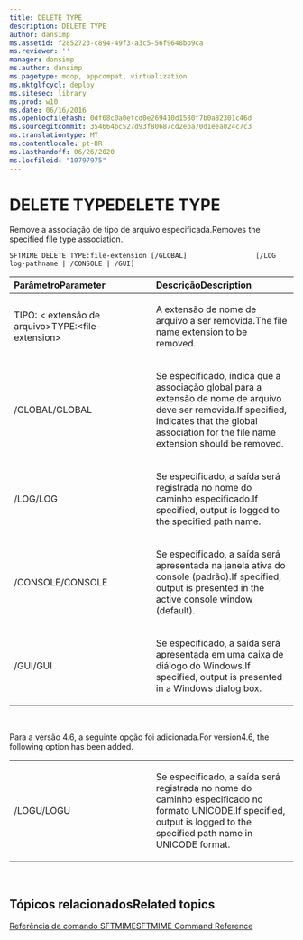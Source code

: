 ```yaml
---
title: DELETE TYPE
description: DELETE TYPE
author: dansimp
ms.assetid: f2852723-c894-49f3-a3c5-56f9648bb9ca
ms.reviewer: ''
manager: dansimp
ms.author: dansimp
ms.pagetype: mdop, appcompat, virtualization
ms.mktglfcycl: deploy
ms.sitesec: library
ms.prod: w10
ms.date: 06/16/2016
ms.openlocfilehash: 0df68c0a0efcd0e269410d1580f7b0a82301c46d
ms.sourcegitcommit: 354664bc527d93f80687cd2eba70d1eea024c7c3
ms.translationtype: MT
ms.contentlocale: pt-BR
ms.lasthandoff: 06/26/2020
ms.locfileid: "10797975"
---
```

# <span data-ttu-id="f0ec3-103">DELETE TYPE</span><span class="sxs-lookup"><span data-stu-id="f0ec3-103">DELETE TYPE</span></span>


<span data-ttu-id="f0ec3-104">Remove a associação de tipo de arquivo especificada.</span><span class="sxs-lookup"><span data-stu-id="f0ec3-104">Removes the specified file type association.</span></span>

`SFTMIME DELETE TYPE:file-extension [/GLOBAL]                 [/LOG log-pathname | /CONSOLE | /GUI]`

<table>
<colgroup>
<col width="50%" />
<col width="50%" />
</colgroup>
<thead>
<tr class="header">
<th align="left"><span data-ttu-id="f0ec3-105">Parâmetro</span><span class="sxs-lookup"><span data-stu-id="f0ec3-105">Parameter</span></span></th>
<th align="left"><span data-ttu-id="f0ec3-106">Descrição</span><span class="sxs-lookup"><span data-stu-id="f0ec3-106">Description</span></span></th>
</tr>
</thead>
<tbody>
<tr class="odd">
<td align="left"><p><span data-ttu-id="f0ec3-107">TIPO: &lt; extensão de arquivo&gt;</span><span class="sxs-lookup"><span data-stu-id="f0ec3-107">TYPE:&lt;file-extension&gt;</span></span></p></td>
<td align="left"><p><span data-ttu-id="f0ec3-108">A extensão de nome de arquivo a ser removida.</span><span class="sxs-lookup"><span data-stu-id="f0ec3-108">The file name extension to be removed.</span></span></p></td>
</tr>
<tr class="even">
<td align="left"><p><span data-ttu-id="f0ec3-109">/GLOBAL</span><span class="sxs-lookup"><span data-stu-id="f0ec3-109">/GLOBAL</span></span></p></td>
<td align="left"><p><span data-ttu-id="f0ec3-110">Se especificado, indica que a associação global para a extensão de nome de arquivo deve ser removida.</span><span class="sxs-lookup"><span data-stu-id="f0ec3-110">If specified, indicates that the global association for the file name extension should be removed.</span></span></p></td>
</tr>
<tr class="odd">
<td align="left"><p><span data-ttu-id="f0ec3-111">/LOG</span><span class="sxs-lookup"><span data-stu-id="f0ec3-111">/LOG</span></span></p></td>
<td align="left"><p><span data-ttu-id="f0ec3-112">Se especificado, a saída será registrada no nome do caminho especificado.</span><span class="sxs-lookup"><span data-stu-id="f0ec3-112">If specified, output is logged to the specified path name.</span></span></p></td>
</tr>
<tr class="even">
<td align="left"><p><span data-ttu-id="f0ec3-113">/CONSOLE</span><span class="sxs-lookup"><span data-stu-id="f0ec3-113">/CONSOLE</span></span></p></td>
<td align="left"><p><span data-ttu-id="f0ec3-114">Se especificado, a saída será apresentada na janela ativa do console (padrão).</span><span class="sxs-lookup"><span data-stu-id="f0ec3-114">If specified, output is presented in the active console window (default).</span></span></p></td>
</tr>
<tr class="odd">
<td align="left"><p><span data-ttu-id="f0ec3-115">/GUI</span><span class="sxs-lookup"><span data-stu-id="f0ec3-115">/GUI</span></span></p></td>
<td align="left"><p><span data-ttu-id="f0ec3-116">Se especificado, a saída será apresentada em uma caixa de diálogo do Windows.</span><span class="sxs-lookup"><span data-stu-id="f0ec3-116">If specified, output is presented in a Windows dialog box.</span></span></p></td>
</tr>
</tbody>
</table>

 

<span data-ttu-id="f0ec3-117">Para a versão 4.6, a seguinte opção foi adicionada.</span><span class="sxs-lookup"><span data-stu-id="f0ec3-117">For version4.6, the following option has been added.</span></span>

<table>
<colgroup>
<col width="50%" />
<col width="50%" />
</colgroup>
<tbody>
<tr class="odd">
<td align="left"><p><span data-ttu-id="f0ec3-118">/LOGU</span><span class="sxs-lookup"><span data-stu-id="f0ec3-118">/LOGU</span></span></p></td>
<td align="left"><p><span data-ttu-id="f0ec3-119">Se especificado, a saída será registrada no nome do caminho especificado no formato UNICODE.</span><span class="sxs-lookup"><span data-stu-id="f0ec3-119">If specified, output is logged to the specified path name in UNICODE format.</span></span></p></td>
</tr>
</tbody>
</table>

 

## <span data-ttu-id="f0ec3-120">Tópicos relacionados</span><span class="sxs-lookup"><span data-stu-id="f0ec3-120">Related topics</span></span>


[<span data-ttu-id="f0ec3-121">Referência de comando SFTMIME</span><span class="sxs-lookup"><span data-stu-id="f0ec3-121">SFTMIME Command Reference</span></span>](sftmime--command-reference.md)

 

 





